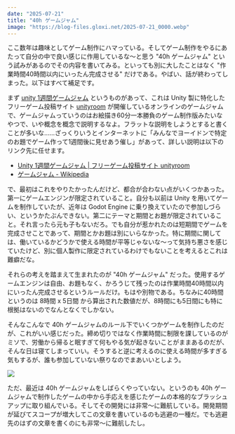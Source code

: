 ```yaml
---
date: "2025-07-21"
title: "40h ゲームジャム"
image: "https://blog-files.gloxi.net/2025-07-21_0000.webp"
---
```


ここ数年は趣味としてゲーム制作にハマっている。そしてゲーム制作をやるにあたって自分の中で良い感じに作用しているな～と思う "40h ゲームジャム" という試みがあるのでその内容を書いてみる。といっても別に大したことはなく "作業時間40時間以内にいったん完成させる" だけである。やばい、話が終わってしまった。以下はすべて補足です。

まず [unity 1週間ゲームジャム](https://unityroom.com/unity1weeks) というものがあって、これは Unity 製に特化したフリーゲーム投稿サイト [unityroom](https://unityroom.com/) が開催しているオンラインのゲームジャムで、ゲームジャムっていうのはお絵描き60分一本勝負のゲーム制作版みたいなやつで、いや概念を概念で説明するなよ。フラットな説明をしようとすると書くことが多いな……ざっくりいうとインターネットに「みんなでヨーイドンで特定のお題でゲーム作って1週間後に見せあう催し」があって、詳しい説明は以下のリンク先に任せます。

- [Unity 1週間ゲームジャム | フリーゲーム投稿サイト unityroom](https://unityroom.com/unity1weeks)
- [ゲームジャム - Wikipedia](https://ja.wikipedia.org/wiki/%E3%82%B2%E3%83%BC%E3%83%A0%E3%82%B8%E3%83%A3%E3%83%A0)

で、最初はこれをやりたかったんだけど、都合が合わない点がいくつかあった。第一にゲームエンジンが限定されていること。自分も以前は Unity を用いてゲームを制作していたが、近年は Godot Engine に乗り換えていたので参加しづらい、というかたぶんできない。第二にテーマと期間とお題が限定されていること。それ言ったら元も子もないだろ。でも自分が惹かれたのは短期間でゲームを完成させことであって、期間とかお題は別にいらなかった。特に期間に関しては、働いているかどうかで使える時間が平等じゃないな～って気持ち悪さを感じていたけど、別に個人製作に限定されているわけでもないことを考えるとこれは難癖だな。

それらの考えを踏まえて生まれたのが "40h ゲームジャム" だった。使用するゲームエンジンは自由、お題もなく、かろうじて残ったのは作業時間40時間以内にいったん完成させるというルールだけ。もはや別物である。ちなみに40時間というのは 8時間 x 5日間 から算出された数値だが、8時間にも5日間にも特に根拠はないのでなんとなくでしかない。

そんなこんなで 40h ゲームジャムのルール下でいくつかゲームを制作したのだが、これがいい感じだった。締め切りではなく作業時間に制限を課しているのがミソで、労働から帰ると眠すぎて何もやる気が起きないことがままあるのだが、そんな日は寝てしまっていい。そうすると逆に考えるのに使える時間が多すぎる気もするが、誰も参加していない祭りなのでまあいいとしよう。

![](https://blog-files.gloxi.net/2025-07-21_0001.webp)

ただ、最近は 40h ゲームジャムをしばらくやっていない。というのも 40h ゲームジャムで制作したゲームの中から手応えを感じたゲームの本格的なブラッシュアップに取り組んでいる。そしてその開発には非常～に難航している。開発期間が延びてスコープが増大してこの文章を書いているのも逃避の一種だ。でも逃避先のはずの文章を書くのにも非常～に難航したし。
